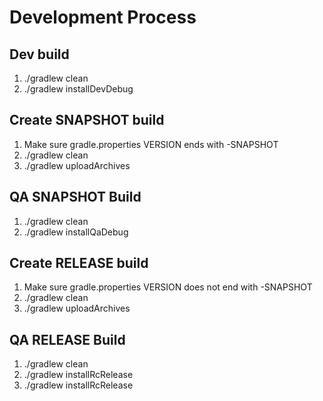 # Development Process

## Dev build
1. ./gradlew clean
2. ./gradlew installDevDebug

## Create SNAPSHOT build
1. Make sure gradle.properties VERSION ends with -SNAPSHOT
2. ./gradlew clean
3. ./gradlew uploadArchives

## QA SNAPSHOT Build
1. ./gradlew clean
2. ./gradlew installQaDebug

## Create RELEASE build
1. Make sure gradle.properties VERSION does not end with -SNAPSHOT
2. ./gradlew clean
3. ./gradlew uploadArchives

## QA RELEASE Build
1. ./gradlew clean
2. ./gradlew installRcRelease
2. ./gradlew installRcRelease